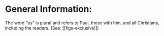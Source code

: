 # General Information:

The word “us” is plural and refers to Paul, those with him, and all Christians, including the readers. (See: [[figs-exclusive]])